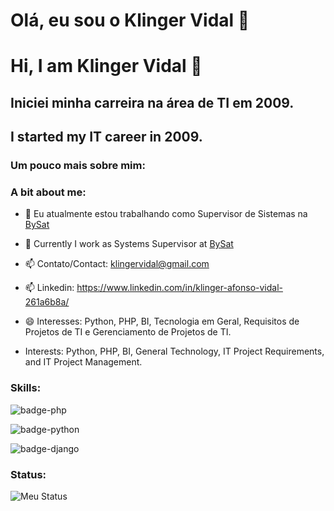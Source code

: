 # Olá, eu sou o Klinger Vidal 👋
# Hi, I am Klinger Vidal 👋


## Iniciei minha carreira na área de TI em 2009.
## I started my IT career in 2009.

### Um pouco mais sobre mim:
### A bit about me:

- 🔭 Eu atualmente estou trabalhando como Supervisor de Sistemas na [BySat](https://site.bysat.com.br/)
- 🔭 Currently I work as Systems Supervisor at [BySat](https://site.bysat.com.br/)

- 📫 Contato/Contact: [klingervidal@gmail.com](mailto:klingervidal@gmail.com)
- 📫 Linkedin: https://www.linkedin.com/in/klinger-afonso-vidal-261a6b8a/

- 😄 Interesses: Python, PHP, BI, Tecnologia em Geral, Requisitos de Projetos de TI e Gerenciamento de Projetos de TI.
- Interests: Python, PHP, BI, General Technology, IT Project Requirements, and IT Project Management.

### Skills: 

![badge-php](https://img.shields.io/badge/Php-⭐⭐⭐⭐-green)

![badge-python](https://img.shields.io/badge/Python-⭐⭐-blue)

![badge-django](https://img.shields.io/badge/Django-⭐-orange)

### Status:

![Meu Status](https://github-readme-stats.vercel.app/api?username=klingervidal&show_icons=true)

<!---
klingervidal/klingervidal is a ✨ special ✨ repository because its `README.md` (this file) appears on your GitHub profile.
You can click the Preview link to take a look at your changes.
--->
